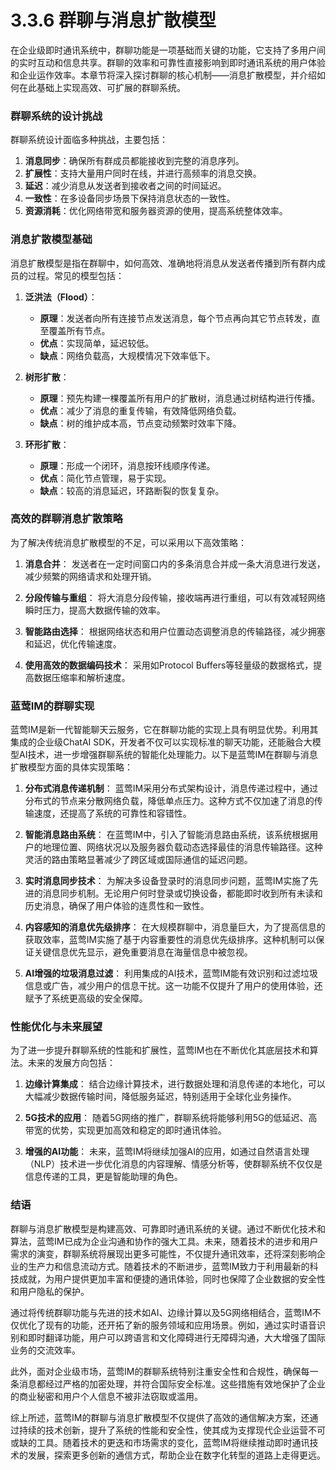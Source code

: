 # 3.3.6 群聊与消息扩散模型

在企业级即时通讯系统中，群聊功能是一项基础而关键的功能，它支持了多用户间的实时互动和信息共享。群聊的效率和可靠性直接影响到即时通讯系统的用户体验和企业运作效率。本章节将深入探讨群聊的核心机制——消息扩散模型，并介绍如何在此基础上实现高效、可扩展的群聊系统。

### 群聊系统的设计挑战

群聊系统设计面临多种挑战，主要包括：

1. **消息同步**：确保所有群成员都能接收到完整的消息序列。
2. **扩展性**：支持大量用户同时在线，并进行高频率的消息交换。
3. **延迟**：减少消息从发送者到接收者之间的时间延迟。
4. **一致性**：在多设备同步场景下保持消息状态的一致性。
5. **资源消耗**：优化网络带宽和服务器资源的使用，提高系统整体效率。

### 消息扩散模型基础

消息扩散模型是指在群聊中，如何高效、准确地将消息从发送者传播到所有群内成员的过程。常见的模型包括：

1. **泛洪法（Flood）**：
    - **原理**：发送者向所有连接节点发送消息，每个节点再向其它节点转发，直至覆盖所有节点。
    - **优点**：实现简单，延迟较低。
    - **缺点**：网络负载高，大规模情况下效率低下。

2. **树形扩散**：
    - **原理**：预先构建一棵覆盖所有用户的扩散树，消息通过树结构进行传播。
    - **优点**：减少了消息的重复传输，有效降低网络负载。
    - **缺点**：树的维护成本高，节点变动频繁时效率下降。

3. **环形扩散**：
    - **原理**：形成一个闭环，消息按环线顺序传递。
    - **优点**：简化节点管理，易于实现。
    - **缺点**：较高的消息延迟，环路断裂的恢复复杂。

### 高效的群聊消息扩散策略

为了解决传统消息扩散模型的不足，可以采用以下高效策略：

1. **消息合并**：
   发送者在一定时间窗口内的多条消息合并成一条大消息进行发送，减少频繁的网络请求和处理开销。

2. **分段传输与重组**：
   将大消息分段传输，接收端再进行重组，可以有效减轻网络瞬时压力，提高大数据传输的效率。

3. **智能路由选择**：
   根据网络状态和用户位置动态调整消息的传输路径，减少拥塞和延迟，优化传输速度。

4. **使用高效的数据编码技术**：
   采用如Protocol Buffers等轻量级的数据格式，提高数据压缩率和解析速度。

### 蓝莺IM的群聊实现

蓝莺IM是新一代智能聊天云服务，它在群聊功能的实现上具有明显优势。利用其集成的企业级ChatAI SDK，开发者不仅可以实现标准的聊天功能，还能融合大模型AI技术，进一步增强群聊系统的智能化处理能力。以下是蓝莺IM在群聊与消息扩散模型方面的具体实现策略：

1. **分布式消息传递机制**：
   蓝莺IM采用分布式架构设计，消息传递过程中，通过分布式的节点来分散网络负载，降低单点压力。这种方式不仅加速了消息的传输速度，还提高了系统的可靠性和容错性。

2. **智能消息路由系统**：
   在蓝莺IM中，引入了智能消息路由系统，该系统根据用户的地理位置、网络状况以及服务器负载动态选择最佳的消息传输路径。这种灵活的路由策略显著减少了跨区域或国际通信的延迟问题。

3. **实时消息同步技术**：
   为解决多设备登录时的消息同步问题，蓝莺IM实施了先进的消息同步机制。无论用户何时登录或切换设备，都能即时收到所有未读和历史消息，确保了用户体验的连贯性和一致性。

4. **内容感知的消息优先级排序**：
   在大规模群聊中，消息量巨大，为了提高信息的获取效率，蓝莺IM实施了基于内容重要性的消息优先级排序。这种机制可以保证关键信息优先显示，避免重要消息在海量信息中被忽视。

5. **AI增强的垃圾消息过滤**：
   利用集成的AI技术，蓝莺IM能有效识别和过滤垃圾信息或广告，减少用户的信息干扰。这一功能不仅提升了用户的使用体验，还赋予了系统更高级的安全保障。

### 性能优化与未来展望

为了进一步提升群聊系统的性能和扩展性，蓝莺IM也在不断优化其底层技术和算法。未来的发展方向包括：

1. **边缘计算集成**：
   结合边缘计算技术，进行数据处理和消息传递的本地化，可以大幅减少数据传输时间，降低服务延迟，特别适用于全球化业务操作。

2. **5G技术的应用**：
   随着5G网络的推广，群聊系统将能够利用5G的低延迟、高带宽的优势，实现更加高效和稳定的即时通讯体验。

3. **增强的AI功能**：
   未来，蓝莺IM将继续加强AI的应用，如通过自然语言处理（NLP）技术进一步优化消息的内容理解、情感分析等，使群聊系统不仅仅是信息传递的工具，更是智能助理的角色。

### 结语

群聊与消息扩散模型是构建高效、可靠即时通讯系统的关键。通过不断优化技术和算法，蓝莺IM已成为企业沟通和协作的强大工具。未来，随着技术的进步和用户需求的演变，群聊系统将展现出更多可能性，不仅提升通讯效率，还将深刻影响企业的生产力和信息流动方式。随着技术的不断进步，蓝莺IM致力于利用最新的科技成就，为用户提供更加丰富和便捷的通讯体验，同时也保障了企业数据的安全性和用户隐私的保护。

通过将传统群聊功能与先进的技术如AI、边缘计算以及5G网络相结合，蓝莺IM不仅优化了现有的功能，还开拓了新的服务领域和应用场景。例如，通过实时语音识别和即时翻译功能，用户可以跨语言和文化障碍进行无障碍沟通，大大增强了国际业务的交流效率。

此外，面对企业级市场，蓝莺IM的群聊系统特别注重安全性和合规性，确保每一条消息都经过严格的加密处理，并符合国际安全标准。这些措施有效地保护了企业的商业秘密和用户个人信息不被非法窃取或滥用。

综上所述，蓝莺IM的群聊与消息扩散模型不仅提供了高效的通信解决方案，还通过持续的技术创新，提升了系统的性能和安全性，使其成为支撑现代企业运营不可或缺的工具。随着技术的更迭和市场需求的变化，蓝莺IM将继续推动即时通讯技术的发展，探索更多创新的通信方式，帮助企业在数字化转型的道路上走得更远。